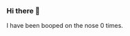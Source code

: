 ### Hi there 👋



I have been booped on the nose <!-- boop-counter -->0<!-- /boop-counter --> times. 



